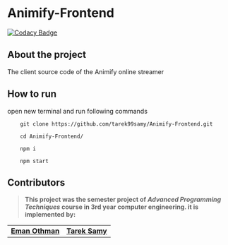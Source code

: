 # Animify-Frontend
[![Codacy Badge](https://app.codacy.com/project/badge/Grade/8767f77dcd26434eaa3115164833e282)](https://www.codacy.com?utm_source=github.com&utm_medium=referral&utm_content=tarek99samy/Animify-Frontend&utm_campaign=Badge_Grade)

## About the project

The client source code of the Animify online streamer

## How to run

open new terminal and run following commands

    	git clone https://github.com/tarek99samy/Animify-Frontend.git

    	cd Animify-Frontend/

    	npm i

    	npm start

## Contributors

> **This project was the semester project of _Advanced Programming Techniques_ course in 3rd year computer engineering. it is implemented by:**

<table>
  <tr>
    <td align="center">
    <a href="https://github.com/EmanOthman21" target="_black">
    <b>Eman Othman</b></a>
    </td>
    <td align="center">
    <a href="https://github.com/tarek99samy" target="_black">
    <b>Tarek Samy</b></a>
    </td>    
  </tr>
 </table>
